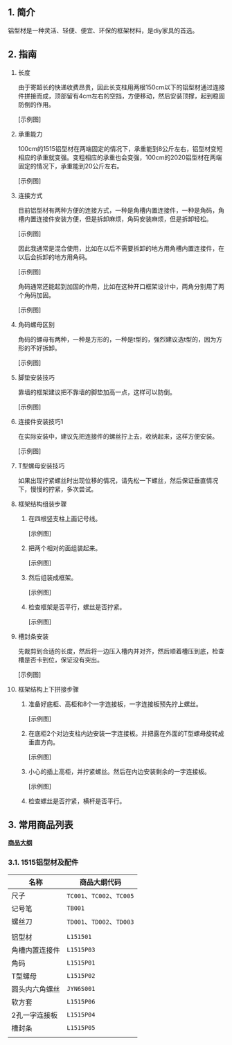 ## 1. 简介

铝型材是一种灵活、轻便、便宜、环保的框架材料，是diy家具的首选。

## 2. 指南

1. 长度

	由于寄超长的快递收费昂贵，因此长支柱用两根150cm以下的铝型材通过连接件拼接而成，顶部留有4cm左右的空挡，方便移动，然后安装顶撑，起到稳固防倒的作用。

	[示例图]

2. 承重能力

	100cm的1515铝型材在两端固定的情况下，承重能到8公斤左右，铝型材变短相应的承重就变强。变粗相应的承重也会变强，100cm的2020铝型材在两端固定的情况下，承重能到20公斤左右。

	[示例图]

3. 连接方式

	目前铝型材有两种方便的连接方式，一种是角槽内置连接件，一种是角码，角槽内置连接件安装方便，但是拆卸麻烦，角码安装麻烦，但是拆卸轻松。

	[示例图]

	因此我通常是混合使用，比如在以后不需要拆卸的地方用角槽内置连接件，在以后会拆卸的地方用角码。

	[示例图]
	
	角码通常还能起到加固的作用，比如在这种开口框架设计中，两角分别用了两个角码加固。

	[示例图]

4. 角码螺母区别

	角码的螺母有两种，一种是方形的，一种是t型的，强烈建议选t型的，因为方形的不好拆卸。

	[示例图]

5. 脚垫安装技巧

	靠墙的框架建议把不靠墙的脚垫加高一点，这样可以防倒。

	[示例图]

6. 连接件安装技巧1

	在实际安装中，建议先把连接件的螺丝拧上去，收纳起来，这样方便安装。

	[示例图]

7. T型螺母安装技巧

	如果出现拧紧螺丝时出现位移的情况，请先松一下螺丝，然后保证垂直情况下，慢慢的拧紧，多次尝试。

8. 框架结构组装步骤
	1. 在四根竖支柱上画记号线。
	
		[示例图]
	
	2. 把两个相对的面组装起来。
	
		[示例图]
	
	3. 然后组装成框架。
	
		[示例图]
	
	4. 检查框架是否平行，螺丝是否拧紧。
	
		[示例图]

9. 槽封条安装

	先裁剪到合适的长度，然后将一边压入槽内并对齐，然后顺着槽压到底，检查槽是否卡到位，保证没有突出。

	[示例图]

10. 框架结构上下拼接步骤
	
	1. 准备好底柜、高柜和8个一字连接板，一字连接板预先拧上螺丝。
	
		[示例图]
	
	2. 在底柜2个对边支柱内边安装一字连接板。并把露在外面的T型螺母旋转成垂直方向。
	
		[示例图]
	
	3. 小心的插上高柜，并拧紧螺丝。然后在内边安装剩余的一字连接板。
	
		[示例图]

	4. 检查螺丝是否拧紧，横杆是否平行。

## 3. 常用商品列表

**[商品大纲](https://gitee.com/kukela/diy-furniture/tree/master/doc/商品大纲.md)**

### 3.1. 1515铝型材及配件
| 名称 | 商品大纲代码 |
| - | - |
| 尺子 | `TC001`、`TC002`、`TC005` |
| 记号笔 | `TB001` |
| 螺丝刀 | `TD001`、`TD002`、`TD003` |
| | |
| 铝型材 | `L151501` |
| 角槽内置连接件 | `L1515P03` |
| 角码 | `L1515P01` |
| T型螺母 | `L1515P02` |
| 圆头内六角螺丝 | `JYN6S001` |
| 软方套 | `L1515P06` |
| 2孔一字连接板 | `L1515P04` |
| 槽封条 | `L1515P05` |
| | |